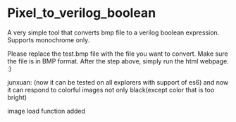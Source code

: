 # Pixel_to_verilog_boolean
A very simple tool that converts bmp file to a verilog boolean expression. Supports monochrome only. 

Please replace the test.bmp file with the file you want to convert.
Make sure the file is in BMP format.
After the step above, simply run the html webpage. :)


junxuan: (now it can be tested on all explorers with support of es6)
and now it can respond to colorful images not only black(except color that is too bright)

image load function added
